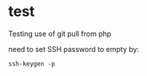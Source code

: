 # test
Testing use of git pull from php

need to set SSH password to empty by:

```
ssh-keygen -p
```

